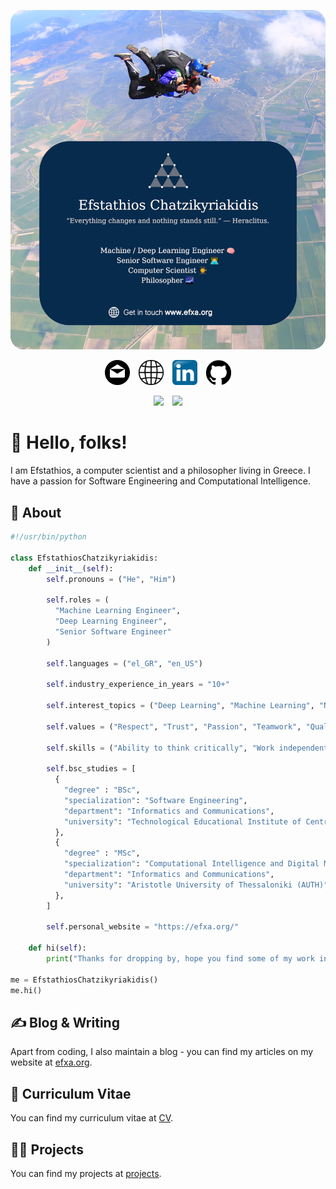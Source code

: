 [![Header](https://github.com/efstathios-chatzikyriakidis/efstathios-chatzikyriakidis/blob/main/assets/header-image.png "Header")](https://efxa.org/)

<p align="center">
  <a href= "https://efxa.org/contact/"><img height="40" src="https://github.com/efstathios-chatzikyriakidis/efstathios-chatzikyriakidis/blob/main/assets/email-icon.svg" hspace="5"></a>
  <a href= "https://efxa.org/"><img height="40" src="https://github.com/efstathios-chatzikyriakidis/efstathios-chatzikyriakidis/blob/main/assets/globe-icon.svg" hspace="5"></a>
  <a href= "https://www.linkedin.com/in/efstathioschatzikyriakidis"><img height="40" src="https://github.com/efstathios-chatzikyriakidis/efstathios-chatzikyriakidis/blob/main/assets/linkedin-icon.svg" hspace="5"></a>
  <a href= "https://github.com/efstathios-chatzikyriakidis"><img height="40" src="https://github.com/efstathios-chatzikyriakidis/efstathios-chatzikyriakidis/blob/main/assets/github-icon.svg" hspace="5"></a>
</p>

<p align="center">
  <img src="https://img.shields.io/github/followers/efstathios-chatzikyriakidis?label=Follow&style=social" hspace="5">
  <img src="https://visitor-badge.glitch.me/badge?page_id=efstathios.chatzikyriakidis.github" hspace="5">
</p>

# 👋 Hello, folks!

I am Efstathios, a computer scientist and a philosopher living in Greece. I have a passion for Software Engineering and Computational Intelligence.

## 💬 About

```python
#!/usr/bin/python

class EfstathiosChatzikyriakidis:
    def __init__(self):
        self.pronouns = ("He", "Him")

        self.roles = (
          "Machine Learning Engineer",
          "Deep Learning Engineer",
          "Senior Software Engineer"
        )

        self.languages = ("el_GR", "en_US")

        self.industry_experience_in_years = "10+"

        self.interest_topics = ("Deep Learning", "Machine Learning", "NLP", "Computer Vision", "Computational Intelligence")

        self.values = ("Respect", "Trust", "Passion", "Teamwork", "Quality", "Integrity", "Leadership", "Continuous Learning")

        self.skills = ("Ability to think critically", "Work independently", "Adapt easily", "Think abstractly" "Fitting well into a team")

        self.bsc_studies = [
          {
            "degree" : "BSc",
            "specialization": "Software Engineering",
            "department": "Informatics and Communications",
            "university": "Technological Educational Institute of Central Macedonia"
          },
          {
            "degree" : "MSc",
            "specialization": "Computational Intelligence and Digital Media",
            "department": "Informatics and Communications",
            "university": "Aristotle University of Thessaloniki (AUTH)"
          },
        ]

        self.personal_website = "https://efxa.org/"

    def hi(self):
        print("Thanks for dropping by, hope you find some of my work interesting.")

me = EfstathiosChatzikyriakidis()
me.hi()
```

## ✍️ Blog & Writing

Apart from coding, I also maintain a blog - you can find my articles on my website at [efxa.org](https://efxa.org/).

## 📃 Curriculum Vitae

You can find my curriculum vitae at [CV](https://efxa.org/curriculum-vitae/).

## 👨‍💻 Projects

You can find my projects at [projects](https://efxa.org/category/projects/).

<!--
Here are some ideas to get you started:

- 🔭 I’m currently working on ...
- 🌱 I’m currently learning ...
- 👯 I’m looking to collaborate on ...
- 🤔 I’m looking for help with ...
- 💬 Ask me about ...
- 📫 How to reach me: ...
- 😄 Pronouns: ...
- ⚡ Fun fact: ...
-->
